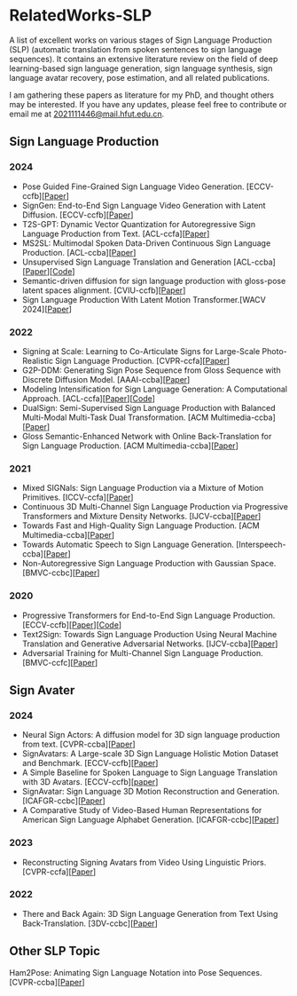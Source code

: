 # RelatedWorks-SLP
A list of excellent works on various stages of Sign Language Production (SLP) (automatic translation from spoken sentences to sign language sequences). It contains an extensive literature review on the field of deep learning-based sign language generation, sign language synthesis, sign language avatar recovery, pose estimation, and all related publications.

I am gathering these papers as literature for my PhD, and thought others may be interested. If you have any updates, please feel free to contribute or email me at [2021111446@mail.hfut.edu.cn](2021111446@mail.hfut.edu.cn).


## Sign Language Production
### 2024
- Pose Guided Fine-Grained Sign Language Video Generation. [ECCV-ccfb][[Paper](https://www.ecva.net/papers/eccv_2024/papers_ECCV/papers/09947.pdf)]
- SignGen: End-to-End Sign Language Video Generation with Latent Diffusion. [ECCV-ccfb][[Paper](https://www.ecva.net/papers/eccv_2024/papers_ECCV/papers/06988.pdf)]
- T2S-GPT: Dynamic Vector Quantization for Autoregressive Sign Language Production from Text. [ACL-ccfa][[Paper](https://aclanthology.org/2024.acl-long.183.pdf)]
- MS2SL: Multimodal Spoken Data-Driven Continuous Sign Language Production. [ACL-ccba][[Paper](https://aclanthology.org/2024.findings-acl.432.pdf)]
- Unsupervised Sign Language Translation and Generation [ACL-ccba][[Paper](https://arxiv.org/pdf/2402.07726)][[Code](https://github.com/ZhengshengGuo/USLNet)]
- Semantic-driven diffusion for sign language production with gloss-pose latent spaces alignment. [CVIU-ccfb][[Paper](https://linkinghub.elsevier.com/retrieve/pii/S1077314224001310)] 
- Sign Language Production With Latent Motion Transformer.[WACV 2024][[Paper](https://openaccess.thecvf.com/content/WACV2024/papers/Xie_Sign_Language_Production_With_Latent_Motion_Transformer_WACV_2024_paper.pdf)]



### 2022
- Signing at Scale: Learning to Co-Articulate Signs for Large-Scale Photo-Realistic Sign Language Production. [CVPR-ccfa][[Paper](https://openaccess.thecvf.com/content/CVPR2022/papers/Saunders_Signing_at_Scale_Learning_to_Co-Articulate_Signs_for_Large-Scale_Photo-Realistic_CVPR_2022_paper.pdf)]
- G2P-DDM: Generating Sign Pose Sequence from Gloss Sequence with Discrete Diffusion Model. [AAAI-ccba][[Paper](https://ojs.aaai.org/index.php/AAAI/article/download/28441/28860)]
- Modeling Intensification for Sign Language Generation: A Computational Approach. [ACL-ccfa][[Paper](https://arxiv.org/pdf/2203.09679)][[Code](https://github.com/Merterm/Modeling-Intensification-for-SLG)]
- DualSign: Semi-Supervised Sign Language Production with Balanced Multi-Modal Multi-Task Dual Transformation. [ACM Multimedia-ccba][[Paper](https://dl.acm.org/doi/pdf/10.1145/3503161.3547957)]
- Gloss Semantic-Enhanced Network with Online Back-Translation for Sign Language Production. [ACM Multimedia-ccba][[Paper](https://dl.acm.org/doi/pdf/10.1145/3503161.3547830)]


### 2021
- Mixed SIGNals: Sign Language Production via a Mixture of Motion Primitives. [ICCV-ccfa][[Paper](https://openaccess.thecvf.com/content/ICCV2021/papers/Saunders_Mixed_SIGNals_Sign_Language_Production_via_a_Mixture_of_Motion_ICCV_2021_paper.pdf)]
- Continuous 3D Multi-Channel Sign Language Production via Progressive Transformers and Mixture Density Networks. [IJCV-ccba][[Paper](https://link.springer.com/article/10.1007/s11263-021-01457-9)]
- Towards Fast and High-Quality Sign Language Production. [ACM Multimedia-ccba][[Paper](https://dl.acm.org/doi/pdf/10.1145/3474085.3475463)]
- Towards Automatic Speech to Sign Language Generation. [Interspeech-ccba][[Paper](https://www.semanticscholar.org/reader/c31934f1e4f1efa110afc94878e00315bdcb2780)]
- Non-Autoregressive Sign Language Production with Gaussian Space. [BMVC-ccbc][[Paper](https://www.bmvc2021-virtualconference.com/assets/papers/1102.pdf)]

### 2020
- Progressive Transformers for End-to-End Sign Language Production. [ECCV-ccfb][[Paper](https://link.springer.com/chapter/10.1007/978-3-030-58621-8_40)][[Code](https://github.com/BenSaunders27/ProgressiveTransformersSLP)]
- Text2Sign: Towards Sign Language Production Using Neural Machine Translation and Generative Adversarial Networks. [IJCV-ccba][[Paper](https://link.springer.com/article/10.1007/s11263-019-01281-2)]
- Adversarial Training for Multi-Channel Sign Language Production. [BMVC-ccfc][[Paper](https://arxiv.org/pdf/2008.12405)]



## Sign Avater 
### 2024
- Neural Sign Actors: A diffusion model for 3D sign language production from text. [CVPR-ccba][[Paper](https://openaccess.thecvf.com/content/CVPR2024/papers/Baltatzis_Neural_Sign_Actors_A_Diffusion_Model_for_3D_Sign_Language_CVPR_2024_paper.pdf)]
- SignAvatars: A Large-scale 3D Sign Language Holistic Motion Dataset and Benchmark. [ECCV-ccfb][[Paper](https://www.ecva.net/papers/eccv_2024/papers_ECCV/papers/00653.pdf)]
- A Simple Baseline for Spoken Language to Sign Language Translation with 3D Avatars. [ECCV-ccfb][[paper](https://www.ecva.net/papers/eccv_2024/papers_ECCV/papers/06499.pdf)]
- SignAvatar: Sign Language 3D Motion Reconstruction and Generation. [ICAFGR-ccbc][[Paper](https://arxiv.org/pdf/2405.07974)]
- A Comparative Study of Video-Based Human Representations for American Sign Language Alphabet Generation. [ICAFGR-ccbc][[Paper](https://ieeexplore.ieee.org/stamp/stamp.jsp?tp=&arnumber=10582020)]


### 2023
- Reconstructing Signing Avatars from Video Using Linguistic Priors. [CVPR-ccfa][[Paper](https://openaccess.thecvf.com/content/CVPR2023/papers/Forte_Reconstructing_Signing_Avatars_From_Video_Using_Linguistic_Priors_CVPR_2023_paper.pdf)]

### 2022
- There and Back Again: 3D Sign Language Generation from Text Using Back-Translation. [3DV-ccbc][[Paper](https://ieeexplore.ieee.org/stamp/stamp.jsp?tp=&arnumber=10044459)]

## Other SLP Topic
Ham2Pose: Animating Sign Language Notation into Pose Sequences. [CVPR-ccba][[Paper](https://openaccess.thecvf.com/content/CVPR2023/papers/Arkushin_Ham2Pose_Animating_Sign_Language_Notation_Into_Pose_Sequences_CVPR_2023_paper.pdf)]



